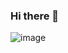 ### Hi there 👋
![image](https://user-images.githubusercontent.com/46282160/147729322-ebd4b29c-caf5-4ca1-bd09-e2081a61fc84.png)

<!--
**anomaly3108/anomaly3108** is a ✨ _special_ ✨ repository because its `README.md` (this file) appears on your GitHub profile.

Here are some ideas to get you started:

- 🔭 I’m currently working on ...
- 🌱 I’m currently learning ...
- 👯 I’m looking to collaborate on ...
- 🤔 I’m looking for help with ...
- 💬 Ask me about ...
- 📫 How to reach me: ...
- 😄 Pronouns: ...
- ⚡ Fun fact: ...
-->
